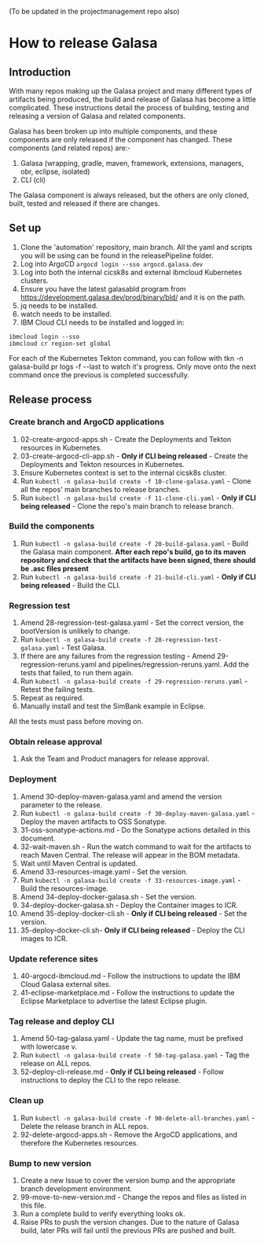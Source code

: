 (To be updated in the projectmanagement repo also)

# How to release Galasa


## Introduction
With many repos making up the Galasa project and many different types of artifacts being produced, the build and release of Galasa has become a little complicated. These instructions detail the process of building, testing and releasing a version of Galasa and related components.

Galasa has been broken up into multiple components, and these components are only released if the component has changed. These components (and related repos) are:-

1. Galasa (wrapping, gradle, maven, framework, extensions, managers, obr, eclipse, isolated)
1. CLI (cli)
<!-- 1. Docker Operator (docker-operator) -->
<!-- 1. Kubernetes Operator (kubernetes-operator) -->

The Galasa component is always released, but the others are only cloned, built, tested and released if there are changes.


## Set up

1. Clone the 'automation' repository, main branch. All the yaml and scripts you will be using can be found in the releasePipeline folder.
1. Log into ArgoCD `argocd login --sso argocd.galasa.dev`
1. Log into both the internal cicsk8s and external ibmcloud Kubernetes clusters.
1. Ensure you have the latest galasabld program from https://development.galasa.dev/prod/binary/bld/ and it is on the path.
1. jq needs to be installed.
1. watch needs to be installed.
6. IBM Cloud CLI needs to be installed and logged in:
```
ibmcloud login --sso
ibmcloud cr region-set global
```

For each of the Kubernetes Tekton command, you can follow with tkn -n galasa-build pr logs -f --last to watch it's progress. Only move onto the next command once the previous is completed successfully.


## Release process

### Create branch and ArgoCD applications

1. 02-create-argocd-apps.sh - Create the Deployments and Tekton resources in Kubernetes.
1. 03-create-argocd-cli-app.sh - **Only if CLI being released** - Create the Deployments and Tekton resources in Kubernetes.
1. Ensure Kubernetes context is set to the internal cicsk8s cluster.
1. Run `kubectl -n galasa-build create -f 10-clone-galasa.yaml` - Clone all the repos' main branches to release branches.
1. Run `kubectl -n galasa-build create -f 11-clone-cli.yaml` - **Only if CLI being released** - Clone the repo's main branch to release branch.
<!-- 1. Run `kubectl -n galasa-build create -f 12-clone-docker-operator.yaml` - **Only if Docker Operator being released** - Clone the repo's main branch to release branch.
1. Run `kubectl -n galasa-build create -f 13-clone-kubernetes-operator.yaml` - **Only if Kubernetes Operator being released** - Clone the repo's main branch to release branch. -->

### Build the components

1. Run `kubectl -n galasa-build create -f 20-build-galasa.yaml` - Build the Galasa main component. **After each repo's build, go to its maven repository and check that the artifacts have been signed, there should be .asc files present**
1. Run `kubectl -n galasa-build create -f 21-build-cli.yaml` - **Only if CLI being released** - Build the CLI.
<!-- 1. Run `kubectl -n galasa-build create -f 22-build-docker-operator.yaml` - **Only if Docker Operator being released** - Build the Docker Operator.
1. Run `kubectl -n galasa-build create -f 23-build-kubernetes-operator.yaml` - **Only if Kubernetes Operator being released** - Build the Kubernetes Operator. -->

### Regression test

1. Amend 28-regression-test-galasa.yaml - Set the correct version, the bootVersion is unlikely to change.
1. Run `kubectl -n galasa-build create -f 28-regression-test-galasa.yaml` - Test Galasa.
1. If there are any failures from the regression testing - Amend 29-regression-reruns.yaml and pipelines/regression-reruns.yaml. Add the tests that failed, to run them again.
1. Run `kubectl -n galasa-build create -f 29-regression-reruns.yaml` - Retest the failing tests.
1. Repeat as required.
1. Manually install and test the SimBank example in Eclipse.

All the tests must pass before moving on.

### Obtain release approval

1. Ask the Team and Product managers for release approval.

### Deployment

1. Amend 30-deploy-maven-galasa.yaml and amend the version parameter to the release.
1. Run `kubectl -n galasa-build create -f 30-deploy-maven-galasa.yaml` - Deploy the maven artifacts to OSS Sonatype.
1. 31-oss-sonatype-actions.md - Do the Sonatype actions detailed in this document.
1. 32-wait-maven.sh - Run the watch command to wait for the artifacts to reach Maven Central. The release will appear in the BOM metadata.
1. Wait until Maven Central is updated.
1. Amend 33-resources-image.yaml - Set the version.
1. Run `kubectl -n galasa-build create -f 33-resources-image.yaml` - Build the resources-image.
1. Amend 34-deploy-docker-galasa.sh - Set the version.
1. 34-deploy-docker-galasa.sh - Deploy the Container images to ICR.
1. Amend 35-deploy-docker-cli.sh - **Only if CLI being released** - Set the version.
1. 35-deploy-docker-cli.sh- **Only if CLI being released** - Deploy the CLI images to ICR.
<!-- 1. Amend 36-deploy-docker-docker-operator.sh - **Only if Docker Operator being released** - Set the version.
1. 36-deploy-docker-docker-operator.sh - **Only if Docker Operator being released** - Deploy the Docker Operator images to ICR.
1. Amend 37-deploy-docker-kubernetes-operator.sh - **Only if Kubernetes Operator being released** - Set the version.
1. 37-deploy-docker-kubernetes-operator.sh - **Only if Kubernetes Operator being released** - Deploy the Kubernetes Operator images to ICR. -->

### Update reference sites

1. 40-argocd-ibmcloud.md - Follow the instructions to update the IBM Cloud Galasa external sites.
1. 41-eclipse-marketplace.md - Follow the instructions to update the Eclipse Marketplace to advertise the latest Eclipse plugin.

### Tag release and deploy CLI

1. Amend 50-tag-galasa.yaml - Update the tag name, must be prefixed with lowercase v.
1. Run `kubectl -n galasa-build create -f 50-tag-galasa.yaml` - Tag the release on ALL repos.
1. 52-deploy-cli-release.md - **Only if CLI being released** - Follow instructions to deploy the CLI to the repo release.

### Clean up

1. Run `kubectl -n galasa-build create -f 90-delete-all-branches.yaml` - Delete the release branch in ALL repos.
1. 92-delete-argocd-apps.sh - Remove the ArgoCD applications, and therefore the Kubernetes resources.
<!-- 1. Do for both namespaces: 93-delete-namespace.sh - Delete the galasa-build namespace in both Kubernetes clusters. -->

### Bump to new version

1. Create a new Issue to cover the version bump and the appropriate branch development environment.
1. 99-move-to-new-version.md - Change the repos and files as listed in this file.
1. Run a complete build to verify everything looks ok.
1. Raise PRs to push the version changes. Due to the nature of Galasa build, later PRs will fail until the previous PRs are pushed and built.